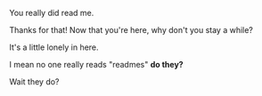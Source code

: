You really did read me.

Thanks for that! Now that you're here, why don't you stay a while?

It's a little lonely in here.

I mean no one really reads "readmes" **do they?**

Wait they do?